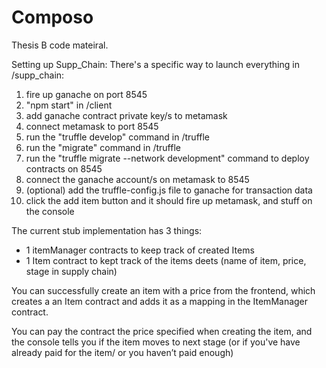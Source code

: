 # Composo

Thesis B code mateiral.

Setting up Supp_Chain:
There's a specific way to launch everything in /supp_chain:
1. fire up ganache on port 8545
2. "npm start" in /client
3. add ganache contract private key/s to metamask
4. connect metamask to port 8545 
5. run the "truffle develop" command in /truffle
6. run the "migrate" command in /truffle
7. run the "truffle migrate --network development" command to deploy contracts on 8545
8. connect the ganache account/s on metamask to 8545
9. (optional) add the truffle-config.js file to ganache for transaction data
10. click the add item button and it should fire up metamask, and stuff on the console


The current stub implementation has 3 things:

- 1 itemManager contracts to keep track of created Items
- 1 Item contract to kept track of the items deets (name of item, price, stage in supply chain)

You can successfully create an item with a price from the frontend, which creates a an Item contract and adds it as a mapping in the ItemManager contract.

You can pay the contract the price specified when creating the item, and the console tells you if the item moves to next stage (or if you've have already paid for the item/ or you haven’t paid enough)

